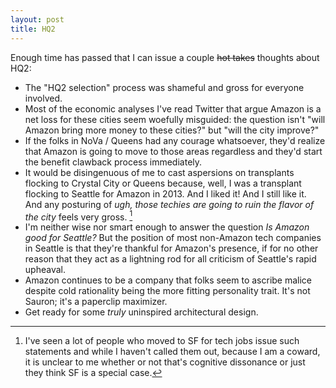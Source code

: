 ```yaml
---
layout: post
title: HQ2
---
```

Enough time has passed that I can issue a couple ~~hot takes~~ thoughts about HQ2:

- The "HQ2 selection" process was shameful and gross for everyone involved.
- Most of the economic analyses I've read  Twitter that argue Amazon is a net loss for these cities seem woefully misguided: the question isn't "will Amazon bring more money to these cities?" but "will the city improve?"
- If the folks in NoVa / Queens had any courage whatsoever, they'd realize that Amazon is going to move to those areas regardless and they'd start the benefit clawback process immediately.
- It would be disingenuous of me to cast aspersions on transplants flocking to Crystal City or Queens because, well, I was a transplant flocking to Seattle for Amazon in 2013.  And I liked it!  And I still like it. And any posturing of _ugh, those techies are going to ruin the flavor of the city_ feels very gross. [^1]
- I'm neither wise nor smart enough to answer the question *Is Amazon good for Seattle?* But the position of most non-Amazon tech companies in Seattle is that they're thankful for Amazon's presence, if for no other reason that they act as a lightning rod for all criticism of Seattle's rapid upheaval.
- Amazon continues to be a company that folks seem to ascribe malice despite cold rationality being the more fitting personality trait.  It's not Sauron; it's a paperclip maximizer.
- Get ready for some _truly_ uninspired architectural design.

[^1]: I've seen a lot of people who moved to SF for tech jobs issue such statements and while I haven't called them out, because I am a coward, it is unclear to me whether or not that's cognitive dissonance or just they think SF is a special case.
